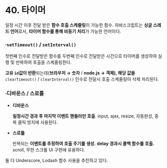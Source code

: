 # 40. 타이머

일정 시간 이후 전달 받은 **함수 호출 스케줄링**이 가능한 함수. 자바스크립트는 **싱글 스레드 언어**로서, **타이머 함수를 통해 비동기 처리**가 가능한 언어이다. 

### ∙`setTimeout()` / `setInterval()`

첫번째 인수로 전달받은 함수를 두번째 인수로 전달받은 시간으로 타이머를 생성하여 실행 및 반복하여 호출을 스케줄링한다. 

**고유 `id`값이 반환**되는데(**브라우저 → 숫자** / **node.js → 객체), 해당 값을** `clearTimeout()` / `clearInterval()`  인수로 전달시 호출 스케줄링이 삭제 처리된다. 

### ∙디바운스 / 스로틀

- **디바운스**
    
    **일정시간 경과 후 마지막 이벤트 핸들러만 호출**. input, ajax, resize, 자동완성, 중복 클릭 방지에 사용된다.
    
- **스로틀**
    
    반복되는 **이벤트를 추정하여 호출 주기를 생성.** **delay 경과시 콜백 함수를 호출.** scroll, 무한 스크롤 UI 구현에 유용하다.
    

둘 다 Underscore, Lodash 함수 사용을 추천하고 있다.